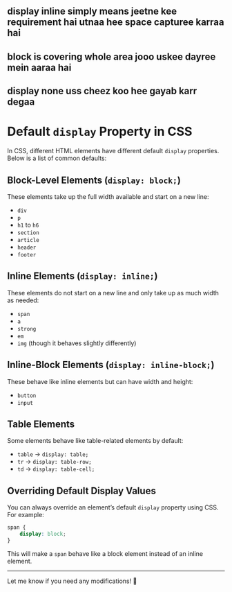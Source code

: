 ## display inline simply means jeetne kee requirement hai utnaa hee space capturee karraa hai
## block is covering whole area jooo uskee dayree mein aaraa hai 
## display none uss cheez koo hee gayab karr degaa 


# Default `display` Property in CSS

In CSS, different HTML elements have different default `display` properties. Below is a list of common defaults:

## Block-Level Elements (`display: block;`)

These elements take up the full width available and start on a new line:

- `div`
- `p`
- `h1` to `h6`
- `section`
- `article`
- `header`
- `footer`

## Inline Elements (`display: inline;`)

These elements do not start on a new line and only take up as much width as needed:

- `span`
- `a`
- `strong`
- `em`
- `img` (though it behaves slightly differently)

## Inline-Block Elements (`display: inline-block;`)

These behave like inline elements but can have width and height:

- `button`
- `input`

## Table Elements

Some elements behave like table-related elements by default:

- `table` → `display: table;`
- `tr` → `display: table-row;`
- `td` → `display: table-cell;`

## Overriding Default Display Values

You can always override an element’s default `display` property using CSS. For example:

```css
span {
    display: block;
}
```

This will make a `span` behave like a block element instead of an inline element.  

---

Let me know if you need any modifications! 🚀